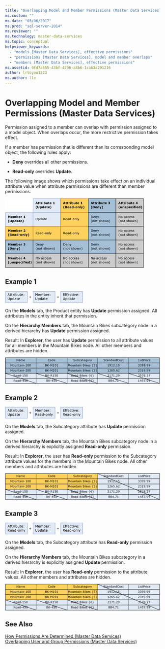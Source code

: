 ```yaml
---
title: "Overlapping Model and Member Permissions (Master Data Services) | Microsoft Docs"
ms.custom: ""
ms.date: "03/06/2017"
ms.prod: "sql-server-2014"
ms.reviewer: ""
ms.technology: master-data-services
ms.topic: conceptual
helpviewer_keywords: 
  - "models [Master Data Services], effective permissions"
  - "permissions [Master Data Services], model and member overlaps"
  - "members [Master Data Services], effective permissions"
ms.assetid: 9fd7a555-43bf-4796-a8b6-1ca63a291216
author: lrtoyou1223
ms.author: lle
---
```

# Overlapping Model and Member Permissions (Master Data Services)
  Permission assigned to a member can overlap with permission assigned to a model object. When overlaps occur, the more restrictive permission takes effect.  
  
 If a member has permission that is different than its corresponding model object, the following rules apply:  
  
-   **Deny** overrides all other permissions.  
  
-   **Read-only** overrides **Update**.  
  
 The following image shows which permissions take effect on an individual attribute value when attribute permissions are different than member permissions.  
  
 ![mds_conc_security_member_overlap_table](../../2014/master-data-services/media/mds-conc-security-member-overlap-table.gif "mds_conc_security_member_overlap_table")  
  
## Example 1  
 ![mds_conc_overlap_model_1](../../2014/master-data-services/media/mds-conc-overlap-model-1.gif "mds_conc_overlap_model_1")  
  
 On the **Models** tab, the Product entity has **Update** permission assigned. All attributes in the entity inherit that permission.  
  
 On the **Hierarchy Members** tab, the Mountain Bikes subcategory node in a derived hierarchy has **Update** permission assigned.  
  
 Result: In **Explorer**, the user has **Update** permission to all attribute values for all members in the Mountain Bikes node. All other members and attributes are hidden.  
  
 ![mds_conc_overlap_model_example_1](../../2014/master-data-services/media/mds-conc-overlap-model-example-1.gif "mds_conc_overlap_model_example_1")  
  
## Example 2  
 ![mds_conc_overlap_model_2](../../2014/master-data-services/media/mds-conc-overlap-model-2.gif "mds_conc_overlap_model_2")  
  
 On the **Models** tab, the Subcategory attribute has **Update** permission assigned.  
  
 On the **Hierarchy Members** tab, the Mountain Bikes subcategory node in a derived hierarchy is explicitly assigned **Read-only** permission.  
  
 Result: In **Explorer**, the user has **Read-only** permission to the Subcategory attribute values for the members in the Mountain Bikes node. All other members and attributes are hidden.  
  
 ![mds_conc_overlap_model_example_2](../../2014/master-data-services/media/mds-conc-overlap-model-example-2.gif "mds_conc_overlap_model_example_2")  
  
## Example 3  
 ![mds_conc_overlap_model_3](../../2014/master-data-services/media/mds-conc-overlap-model-3.gif "mds_conc_overlap_model_3")  
  
 On the **Models** tab, the Subcategory attribute has **Read-only** permission assigned.  
  
 On the **Hierarchy Members** tab, the Mountain Bikes subcategory in a derived hierarchy is explicitly assigned **Update** permission.  
  
 Result: In **Explorer**, the user has **Read-only** permission to the attribute values. All other members and attributes are hidden.  
  
 ![mds_conc_overlap_model_example_2](../../2014/master-data-services/media/mds-conc-overlap-model-example-2.gif "mds_conc_overlap_model_example_2")  
  
## See Also  
 [How Permissions Are Determined &#40;Master Data Services&#41;](how-permissions-are-determined-master-data-services.md)   
 [Overlapping User and Group Permissions &#40;Master Data Services&#41;](../../2014/master-data-services/overlapping-user-and-group-permissions-master-data-services.md)  
  
  
